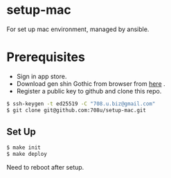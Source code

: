 # setup-mac

For set up mac environment, managed by ansible.

# Prerequisites

- Sign in app store.
- Download gen shin Gothic from browser from [here](https://osdn.jp/downloads/users/8/8637/genshingothic-20150607.zip) .
- Register a public key to github and clone this repo.

```sh
$ ssh-keygen -t ed25519 -C "708.u.biz@gmail.com"
$ git clone git@github.com:708u/setup-mac.git
```

## Set Up

```sh
$ make init
$ make deploy
```

Need to reboot after setup.

